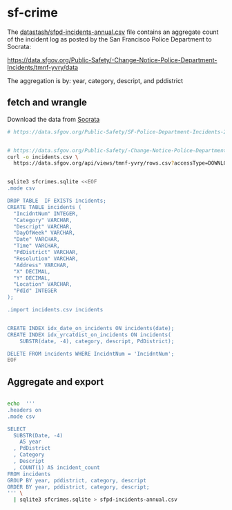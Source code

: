 # sf-crime

The [datastash/sfpd-incidents-annual.csv](datastash/sfpd-incidents-annual.csv) file contains an aggregate count of the incident log as posted by the San Francisco Police Department to Socrata:

https://data.sfgov.org/Public-Safety/-Change-Notice-Police-Department-Incidents/tmnf-yvry/data

The aggregation is by: year, category, descript, and pddistrict


## fetch and wrangle


Download the data from [Socrata](https://data.sfgov.org/Public-Safety/-Change-Notice-Police-Department-Incidents/tmnf-yvry/data)

```sh
# https://data.sfgov.org/Public-Safety/SF-Police-Department-Incidents-2012-and-2017/pmza-tuhm/data


# https://data.sfgov.org/Public-Safety/-Change-Notice-Police-Department-Incidents/tmnf-yvry/data
curl -o incidents.csv \
  https://data.sfgov.org/api/views/tmnf-yvry/rows.csv?accessType=DOWNLOAD
```



```sh

sqlite3 sfcrimes.sqlite <<EOF
.mode csv

DROP TABLE  IF EXISTS incidents;
CREATE TABLE incidents (
  "IncidntNum" INTEGER, 
  "Category" VARCHAR, 
  "Descript" VARCHAR, 
  "DayOfWeek" VARCHAR, 
  "Date" VARCHAR, 
  "Time" VARCHAR, 
  "PdDistrict" VARCHAR, 
  "Resolution" VARCHAR, 
  "Address" VARCHAR, 
  "X" DECIMAL, 
  "Y" DECIMAL, 
  "Location" VARCHAR, 
  "PdId" INTEGER
);

.import incidents.csv incidents


CREATE INDEX idx_date_on_incidents ON incidents(date);
CREATE INDEX idx_yrcatdist_on_incidents ON incidents(
    SUBSTR(date, -4), category, descript, PdDistrict);

DELETE FROM incidents WHERE IncidntNum = 'IncidntNum';
EOF
```


## Aggregate and export


```sh

echo  '''
.headers on
.mode csv

SELECT 
  SUBSTR(Date, -4)
    AS year 
  , PdDistrict
  , Category
  , Descript
  , COUNT(1) AS incident_count
FROM incidents 
GROUP BY year, pddistrict, category, descript
ORDER BY year, pddistrict, category, descript;
''' \
  | sqlite3 sfcrimes.sqlite > sfpd-incidents-annual.csv


```

